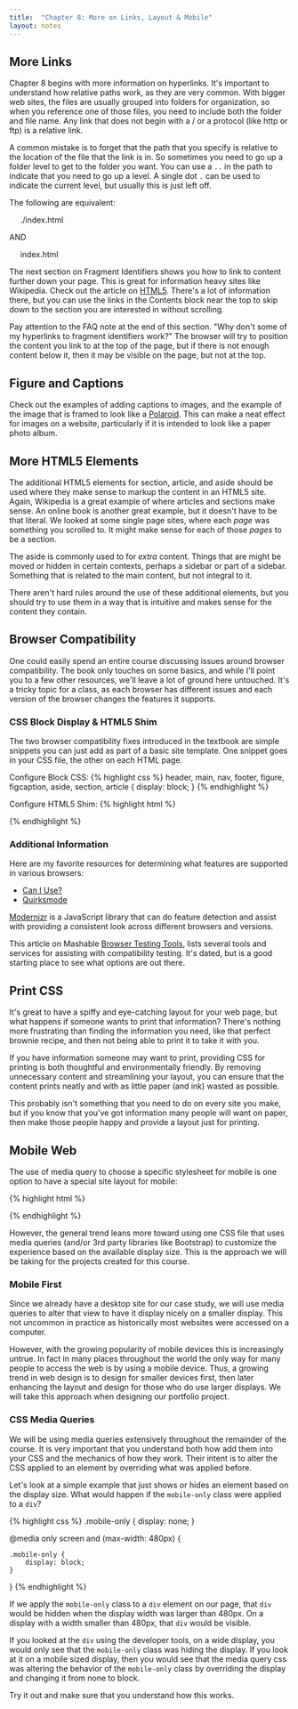 ```yaml
---
title:  "Chapter 8: More on Links, Layout & Mobile"
layout: notes
---
```


## More Links
Chapter 8 begins with more information on hyperlinks.  It's important to understand how relative paths work, as they are very common. With bigger web sites, the files are usually grouped into folders for organization, so when you reference one of those files, you need to include both the folder and file name.  Any link that does not begin with a / or a protocol (like http or ftp) is a relative link.

A common mistake is to forget that the path that you specify is relative to the location of the file that the link is in.  So sometimes you need to go up a folder level to get to the folder you want.  You can use a `..` in the path to indicate that you need to go up a level.  A single dot `.` can be used to indicate the current level, but usually this is just left off.

The following are equivalent:

&nbsp;&nbsp;&nbsp;&nbsp;   ./index.html

AND

&nbsp;&nbsp;&nbsp;&nbsp;   index.html

The next section on Fragment Identifiers shows you how to link to content further down your page.  This is great for information heavy sites like Wikipedia.  Check out the article on [HTML5](https://en.wikipedia.org/wiki/HTML5).  There's a lot of information there, but you can use the links in the Contents block near the top to skip down to the section you are interested in without scrolling.  

Pay attention to the FAQ note at the end of this section. "Why don't some of my hyperlinks to fragment identifiers work?"  The browser will try to position the content you link to at the top of the page, but if there is not enough content below it, then it may be visible on the page, but not at the top.

## Figure and Captions
Check out the examples of adding captions to images, and the example of the image that is framed to look like a [Polaroid](https://en.wikipedia.org/wiki/Instant_film).  This can make a neat effect for images on a website, particularly if it is intended to look like a paper photo album.

## More HTML5 Elements
The additional HTML5 elements for section, article, and aside should be used where they make sense to markup the content in an HTML5 site. Again, Wikipedia is a great example of where articles and sections make sense.  An online book is another great example, but it doesn't have to be that literal.  We looked at some single page sites, where each *page* was something you scrolled to.  It might make sense for each of those *pages* to be a section.  

The aside is commonly used to for *extra* content.  Things that are might be moved or hidden in certain contexts, perhaps a sidebar or part of a sidebar. Something that is related to the main content, but not integral to it.  

There aren't hard rules around the use of these additional elements, but you should try to use them in a way that is intuitive and makes sense for the content they contain.

## Browser Compatibility
One could easily spend an entire course discussing issues around browser compatibility.  The book only touches on some basics, and while I'll point you to a few other resources, we'll leave a lot of ground here untouched.  It's a tricky topic for a class, as each browser has different issues and each version of the browser changes the features it supports.

### CSS Block Display & HTML5 Shim
The two browser compatibility fixes introduced in the textbook are simple snippets you can just add as part of a basic site template.  One snippet goes in your CSS file, the other on each HTML page.

Configure Block CSS:
{% highlight css %}
header, main, nav, footer, figure, figcaption, aside, section, article {
  display: block;
}
{% endhighlight %}

Configure HTML5 Shim:
{% highlight html %}
  <!--[if lt IE 9]>
  <script src="http://html5shim.googlecode.com/svn/trunk/html5.js"> </script>
  <![endif]-->
{% endhighlight %}

### Additional Information
Here are my favorite resources for determining what features are supported in various browsers:

- [Can I Use?](http://caniuse.com/)
- [Quirksmode](http://www.quirksmode.org/compatibility.html)


[Modernizr](http://modernizr.com/) is a JavaScript library that can do feature detection and assist with providing a consistent look across different browsers and versions.

This article on Mashable [Browser Testing Tools](http://mashable.com/2014/02/26/browser-testing-tools/), lists several tools and services for assisting with compatibility testing. It's dated, but is a good starting place to see what options are out there.

## Print CSS
It's great to have a spiffy and eye-catching layout for your web page, but what happens if someone wants to print that information?  There's nothing more frustrating than finding the information you need, like that perfect brownie recipe, and then not being able to print it to take it with you.

If you have information someone may want to print, providing CSS for printing is both thoughtful and environmentally friendly.  By removing unnecessary content and streamlining your layout, you can ensure that the content prints neatly and with as little paper (and ink) wasted as possible.

This probably isn't something that you need to do on every site you make, but if you know that you've got information many people will want on paper, then make those people happy and provide a layout just for printing.

## Mobile Web
The use of media query to choose a specific stylesheet for mobile is one option to have a special site layout for mobile:

{% highlight html %}
<link href="mobile.css" rel="stylesheet" type="text/css" media="only screen and (max-device-width: 480px)" />
{% endhighlight %}

However, the general trend leans more toward using one CSS file that uses media queries (and/or 3rd party libraries like Bootstrap) to customize the experience based on the available display size.  This is the approach we will be taking for the projects created for this course.  

### Mobile First
Since we already have a desktop site for our case study, we will use media queries to alter that view to have it display nicely on a smaller display. This not uncommon in practice as historically most websites were accessed on a computer.

However, with the growing popularity of mobile devices this is increasingly untrue. In fact in many places throughout the world the only way for many people to access the web is by using a mobile device.  Thus, a growing trend in web design is to design for smaller devices first, then later enhancing the layout and design for those who do use larger displays. We will take this approach when designing our portfolio project. 

### CSS Media Queries
We will be using media queries extensively throughout the remainder of the course.  It is very important that you understand both how add them into your CSS and the mechanics of how they work. Their intent is to alter the CSS applied to an element by overriding what was applied before.

Let's look at a simple example that just shows or hides an element based on the display size.  What would happen if the `mobile-only` class were applied to a `div`?

{% highlight css %}
.mobile-only {
    display: none;
}

@media only screen and (max-width: 480px) {

    .mobile-only {
        display: block;
    }
}
{% endhighlight %}

If we apply the `mobile-only` class to a `div` element on our page, that `div` would be hidden when the display width was larger than 480px.  On a display with a width smaller than 480px, that `div` would be visible.  

If you looked at the `div` using the developer tools, on a wide display, you would only see that the `mobile-only` class was hiding the display. If you look at it on a mobile sized display, then you would see that the media query css was altering the behavior of the `mobile-only` class by overriding the display and changing it from none to block.  

Try it out and make sure that you understand how this works.

